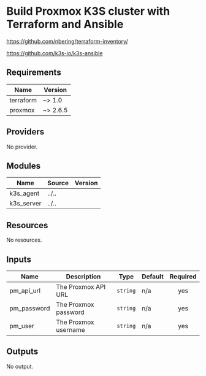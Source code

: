 # Build Proxmox K3S cluster with Terraform and Ansible

<https://github.com/nbering/terraform-inventory/>

<https://github.com/k3s-io/k3s-ansible>

<!-- BEGINNING OF PRE-COMMIT-TERRAFORM DOCS HOOK -->
## Requirements

| Name | Version |
|------|---------|
| terraform | ~> 1.0 |
| proxmox | ~> 2.6.5 |

## Providers

No provider.

## Modules

| Name | Source | Version |
|------|--------|---------|
| k3s_agent | ../.. |  |
| k3s_server | ../.. |  |

## Resources

No resources.

## Inputs

| Name | Description | Type | Default | Required |
|------|-------------|------|---------|:--------:|
| pm\_api\_url | The Proxmox API URL | `string` | n/a | yes |
| pm\_password | The Proxmox password | `string` | n/a | yes |
| pm\_user | The Proxmox username | `string` | n/a | yes |

## Outputs

No output.
<!-- END OF PRE-COMMIT-TERRAFORM DOCS HOOK -->